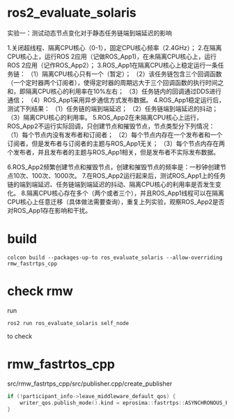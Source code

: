 # ros2_evaluate_solaris

实验一：测试动态节点变化对于静态任务链端到端延迟的影响

1.关闭超线程、隔离CPU核心（0-1），固定CPU核心频率（2.4GHz）；
2.在隔离CPU核心上，运行ROS 2应用（记做ROS_App1)，在未隔离CPU核心上，运行ROS 2应用（记作ROS_App2）；
3.ROS_App1在隔离CPU核心上稳定运行一条任务链：
（1）隔离CPU核心只有一个（暂定）；
（2）该任务链包含三个回调函数（一个定时器两个订阅者），使得定时器的周期远大于三个回调函数的执行时间之和，即隔离CPU核心的利用率在10%左右；
（3）任务链内的回调通过DDS进行通信；
（4）ROS_App1采用异步通信方式发布数据。
4.ROS_App1稳定运行后，测试下列结果：
（1）任务链的端到端延迟；
（2）任务链端到端延迟的抖动；
（3）隔离CPU核心的利用率。
5.ROS_App2在未隔离CPU核心上运行，ROS_App2不运行实际回调，只创建节点和摧毁节点，节点类型分下列情况：
 （1）每个节点内没有发布者和订阅者；
 （2）每个节点内存在一个发布者和一个订阅者，但是发布者与订阅者的主题与ROS_App1无关；
 （3）每个节点内存在两个发布者，并且发布者的主题与ROS_App1相关，但是发布者不实际发布数据。

6.ROS_App2频繁创建节点和摧毁节点，创建和摧毁节点的频率是：一秒钟创建节点10次、100次、1000次。
7.在ROS_App2运行起来后，测试ROS_App1上的任务链的端到端延迟、任务链端到端延迟的抖动、隔离CPU核心的利用率是否发生变化。
8.隔离CPU核心存在多个（两个或者三个），并且ROS_App1线程可以在隔离CPU核心上任意迁移（具体做法需要查询），重复上列实验，观察ROS_App2是否对ROS_App1存在影响和干扰。



# build
```shell
colcon build --packages-up-to ros_evaluate_solaris --allow-overriding rmw_fastrtps_cpp
```
# check rmw
run 
```
ros2 run ros_evaluate_solaris self_node 
```
to check

# rmw_fastrtos_cpp

src/rmw_fastrtps_cpp/src/publisher.cpp/create_publisher

```cpp
if (!participant_info->leave_middleware_default_qos) {
    writer_qos.publish_mode().kind = eprosima::fastrtps::ASYNCHRONOUS_PUBLISH_MODE;
}
```
